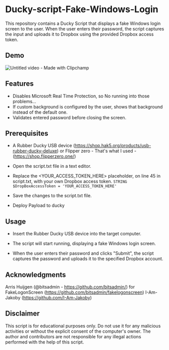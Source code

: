 # Ducky-script-Fake-Windows-Login
This repository contains a Ducky Script that displays a fake Windows login screen to the user. When the user enters their password, the script captures the input and uploads it to Dropbox using the provided Dropbox access token.

## Demo
![Untitled video - Made with Clipchamp](https://user-images.githubusercontent.com/50125131/229378296-4ad8efad-9473-4a3d-b38f-b6e0664f0e87.gif)

## Features
- Disables Microsoft Real Time Protection, so No running into those problems...
- If custom background is configured by the user, shows that background instead of the default one.
- Validates entered password before closing the screen.

## Prerequisites
- A Rubber Ducky USB device (https://shop.hak5.org/products/usb-rubber-ducky-deluxe) or Flipper zero - That's what I used - (https://shop.flipperzero.one/)

- Open the script.txt file in a text editor.

- Replace the <YOUR_ACCESS_TOKEN_HERE> placeholder, on line 45 in script.txt, with your own Dropbox access token. `STRING $DropBoxAccessToken = 'YOUR_ACCESS_TOKEN_HERE'`

- Save the changes to the script.txt file.

- Deploy Payload to ducky

## Usage

- Insert the Rubber Ducky USB device into the target computer.

- The script will start running, displaying a fake Windows login screen.

- When the user enters their password and clicks "Submit", the script captures the password and uploads it to the specified Dropbox account.

## Acknowledgments
Arris Huijgen (@bitsadmin - https://github.com/bitsadmin/) for FakeLogonScreen (https://github.com/bitsadmin/fakelogonscreen)
I-Am-Jakoby (https://github.com/I-Am-Jakoby)

## Disclaimer
This script is for educational purposes only. Do not use it for any malicious activities or without the explicit consent of the computer's owner. The author and contributors are not responsible for any illegal actions performed with the help of this script.
